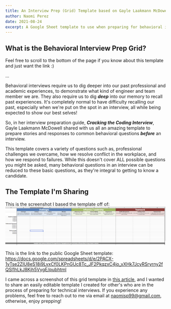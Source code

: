 ```yaml
---
title: An Interview Prep (Grid) Template based on Gayle Laakmann McDowell's "Cracking the Coding Interview" Prep Grid
author: Naomi Perez
date: 2021-08-24
excerpt: A Google Sheet template to use when preparing for behavioral interviews
---
```


<h2>What is the Behavioral Interview Prep Grid?</h2>

Feel free to scroll to the bottom of the page if you know about this template and just want the link :)

...

Behavioral interviews require us to dig deeper into our past professional and academic experiences, to demonstrate what kind of engineer and team member we are. They also require us to dig ***deep*** into our memory to recall past experiences. It's completely normal to have difficulty recalling our past, especially when we're put on the spot in an interview, all while being expected to show our best selves! 

So, in her interview preparation guide, ***Cracking the Coding Interview***, Gayle Laakmann McDowell shared with us all an amazing template to prepare stories and responses to common behavioral questions ***before*** an interview. 

This template covers a variety of questions such as, professional challenges we overcame, how we resolve conflict in the workplace, and how we respond to failures. While this doesn't cover ALL possible questions you might be asked, many behavioral questions in an interview can be reduced to these basic questions, as they're integral to getting to know a candidate.

<h2>The Template I'm Sharing</h2>

This is the screenshot I based the template off of:
![Gayle Laakmann McDowell's Behavioral Interview Prep Grid](./images/interview_prep_grid.png)

This is the link to the public Google Sheet template:
https://docs.google.com/spreadsheets/d/e/2PACX-1vTse2ZIU8eS18i9LvxCf0LKPnGUc8Tc_JF2PkqzxC4jo_vXHk7JcyRSryrny2fQSl1hLkJ8Kjh5VygE/pubhtml

I came across a screenshot of this grid template in <a href="https://simpleprogrammer.com/ace-behavioral-interview/">this article</a>, and I wanted to share an easily editable template I created for other's who are in the process of preparing for technical interviews. If you experience any problems, feel free to reach out to me via email at naomisp99@gmail.com, otherwise, enjoy prepping!